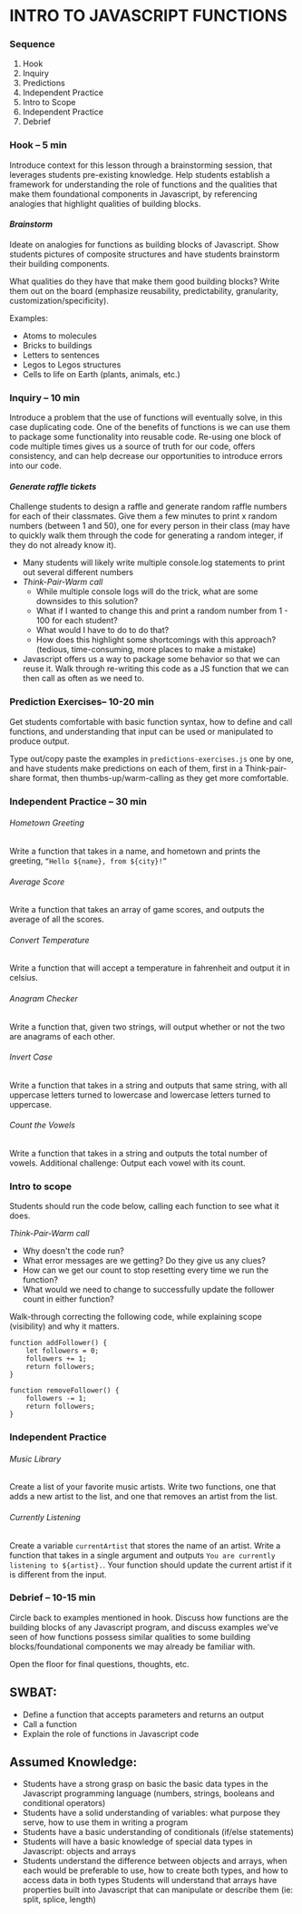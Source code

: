 # INTRO TO JAVASCRIPT FUNCTIONS

### Sequence
1. Hook
2. Inquiry
3. Predictions
4. Independent Practice
5. Intro to Scope
6. Independent Practice 
7. Debrief


### Hook – 5 min
Introduce context for this lesson through a brainstorming session, that leverages students pre-existing knowledge. Help students establish a framework for understanding the role of functions and the qualities that make them foundational components in Javascript,  by referencing analogies that highlight qualities of building blocks. 


#### *Brainstorm*
Ideate on analogies for functions as building blocks of Javascript. Show students pictures of composite structures and have students brainstorm their building components. 

What qualities do they have that make them good building blocks? Write them out on the board (emphasize reusability, predictability, granularity, customization/specificity).

Examples: 
* Atoms to molecules
* Bricks to buildings
* Letters to sentences
* Legos to Legos structures
* Cells to life on Earth (plants, animals, etc.)

### Inquiry – 10 min
Introduce a problem that the use of functions will eventually solve, in this case duplicating code. One of the benefits of functions is we can use them to package some functionality into reusable code. Re-using one block of code multiple times gives us a source of truth for our code, offers consistency, and can help decrease our opportunities to introduce errors into our code.

#### *Generate raffle tickets*
Challenge students to design a raffle and generate random raffle numbers for each of their classmates. Give them a few minutes to print x random numbers (between 1 and 50), one for every person in their class (may have to quickly walk them through the code for generating a random integer, if they do not already know it). 
* Many students will likely write multiple console.log statements to print out several different numbers
* *Think-Pair-Warm call*
    * While multiple console logs will do the trick, what are some downsides to this solution?
    * What if I wanted to change this and print a random number from 1 - 100 for each student?  
    * What would I have to do to do that? 
    * How does this highlight some shortcomings with this approach? (tedious, time-consuming, more places to make a mistake)
* Javascript offers us a way to package some behavior so that we can reuse it. Walk through re-writing this code as a JS function that we can then call as often as we need to.

### Prediction Exercises–  10-20 min
Get students comfortable with basic function syntax, how to define and call functions, and understanding that input can be used or manipulated to produce output. 

Type out/copy paste the examples in `predictions-exercises.js` one by one, and have students make predictions on each of them, first in a Think-pair-share format, then thumbs-up/warm-calling as they get more comfortable.

### Independent Practice –  30 min
###### *Hometown Greeting*
Write a function that takes in a name, and hometown and prints the greeting, `“Hello ${name}, from ${city}!”`

###### *Average Score*
Write a function that takes an array of game scores, and outputs the average of all the scores.

###### *Convert Temperature*
Write a function that will accept a temperature in fahrenheit and output it in celsius. 

###### *Anagram Checker*
Write a function that, given two strings, will output whether or not the two are anagrams of each other. 

###### *Invert Case*
Write a function that takes in a string and outputs that same string, with all uppercase letters turned to lowercase and lowercase letters turned to uppercase.

###### *Count the Vowels*
Write a function that takes in a string and outputs the total number of vowels.
Additional challenge: Output each vowel with its count.

### Intro to scope
Students should run the code below, calling each function to see what it does. 

*Think-Pair-Warm call*
* Why doesn't the code run?
* What error messages are we getting? Do they give us any clues?
* How can we get our count to stop resetting every time we run the function?
* What would we need to change to successfully update the follower count in either function?

Walk-through correcting the following code, while explaining scope (visibility) and why it matters.

```
function addFollower() {
    let followers = 0;
    followers += 1;
    return followers;
}
 
function removeFollower() {
    followers -= 1;
    return followers;
}
```

### Independent Practice

###### *Music Library*
Create a list of your favorite music artists. Write two functions, one that adds a new artist to the list, and one that removes an artist from the list.

###### *Currently Listening*
Create a variable `currentArtist` that stores the name of an artist. Write a function that takes in a single argument and outputs `You are currently listening to ${artist}.`. Your function should update the current artist if it is different from the input.

### Debrief – 10-15 min
Circle back to examples mentioned in hook. Discuss how functions are the building blocks of any Javascript program, and discuss examples we’ve seen of how functions possess similar qualities to some building blocks/foundational components we may already be familiar with. 

Open the floor for final questions, thoughts, etc. 



## SWBAT:
* Define a function that accepts parameters and returns an output
* Call a function
* Explain the role of functions in Javascript code

## Assumed Knowledge:
* Students have a strong grasp on basic the basic data types in the Javascript programming language (numbers, strings, booleans and conditional operators)
* Students have a solid understanding of variables: what purpose they serve, how to use them in writing a program
* Students have a basic understanding of conditionals (if/else statements)
* Students will have a basic knowledge of special data types in Javascript: objects and arrays
* Students understand the difference between objects and arrays, when each would be preferable to use, how to create both types, and how to access data in both types
Students will understand that arrays have properties built into Javascript that can manipulate or describe them (ie: split, splice, length)
